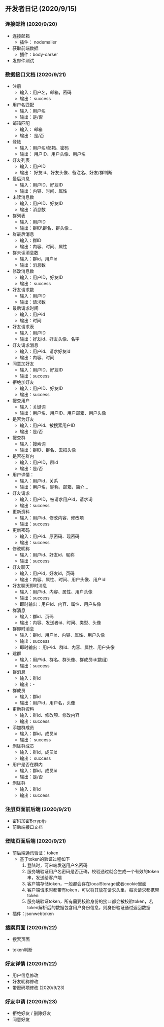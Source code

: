 <!--
 * @Autor: YeWei Wang
 * @Date: 2020-09-15 02:36:45
 * @WeChat: wj826036
 * @Motto: 求知若渴，虚心若愚
 * @Description: 开发者日志
 * @LastEditTime: 2020-09-23 03:16:19
 * @Version: 1.0
 * @FilePath: \YeweiChat-Server-express\developer-diary.md
-->

## 开发者日记 (2020/9/15)

### 连接邮箱 (2020/9/20)

- 连接邮箱
  + 插件： nodemailer
- 获取前端数据
  + 插件：body-oarser
- 发邮件测试

### 数据接口文档 (2020/9/21)

- 注册
  + 输入：用户名，邮箱，密码
  + 输出： success
- 用户名匹配
  + 输入：用户名
  + 输出：是/否
- 邮箱匹配
  + 输入： 邮箱
  + 输出： 是/否
- 登陆
  + 输入：用户名/邮箱、密码
  + 输出： 用户ID、用户头像、用户名
- 好友列表
  + 输入：用户ID
  + 输出： 好友id、好友头像、备注名、好友/群判断
- 最后消息
  + 输入：用户ID、好友ID
  + 输出：内容、时间、属性
- 未读消息数
  + 输入：用户ID、好友ID
  + 输出：消息数
- 群列表
  + 输入：用户ID
  + 输出：群ID\群名、群头像...
- 群最后消息
  + 输入：群ID
  + 输出：内容、时间、属性
- 群未读消息数
  + 输入：群id，用户id
  + 输出：消息数
- 修改消息数
  + 输入：用户ID，好友ID
  + 输出： success
- 好友请求数
  + 输入：用户ID
  + 输出：请求数
- 最后请求时间
  + 输入：用户id
  + 输出：时间
- 好友请求表
  + 输入：用户ID
  + 输出：好友id、好友头像、名字
- 好友请求消息
  + 输入：用户id、请求好友id
  + 输出：内容、时间
- 同意加好友
  + 输入：用户ID、好友ID
  + 输出：success
- 拒绝加好友
  + 输入：用户ID、好友ID
  + 输出：success
- 搜查用户
  + 输入：关键词
  + 输出：用户名、用户ID、用户邮箱、用户头像
- 是否为好友
  + 输入：用户id、被搜索用户ID
  + 输出：是/否
- 搜查群
  + 输入：搜索词
  + 输出：群ID、群名、去把头像
- 是否在群内
  + 输入：用户ID，群id
  + 输出：是/否
- 用户详情：
  + 输入：用户id，关系
  + 输出：用户名，昵称，邮箱，简介...
- 好友请求
  + 输入：用户ID，被请求用户id，请求词
  + 输出：success
- 更新资料
  + 输入：用户id、修改内容、修改项
  + 输出：success
- 更新密码
  + 输入：用户id、原密码、现密码
  + 输出：success
- 修改昵称
  + 输入：用户id、好友id、昵称
  + 输出：success
- 好友聊天
  + 输入：用户id，好友id，页码
  + 输出：内容、属性、时间、用户头像、用户id
- 好友聊天即时消息
  + 输入：用户id、内容、属性、用户头像
  + 输出：success
  + 即时输出：用户id、内容、属性、用户头像
- 群消息
  + 输入：群id、页码
  + 输出：内容、发送者id、时间、类型、头像
- 群即时消息
  + 输入：群id、用户id、内容、属性、用户头像
  + 输出：success
  + 即时输出： 用户id、群id、内容、属性、用户头像
- 建群
  + 输入：用户id、群名、群头像、群成员id(数组)
  + 输出：success
- 群消息
  + 输入：群id
  + 输出：-
- 群成员
  + 输入：群id
  + 输出：用户id，用户名，头像
- 更新群资料
  + 输入：群id、修改项、修改内容
  + 输出：success
- 添加群成员
  + 输入：群id，成员id
  + 输出： success
- 删除群成员
  + 输入：群id，成员id
  + 输出： success
- 用户是否在群内
  + 输入：群id，成员id
  + 输出：是/否
- 删除群
  + 输入：群id
  + 输出：success

### 注册页面前后端 (2020/9/21)

- 密码加密Bcryptjs
- 前后端接口文档

### 登陆页面后端 (2020/9/21)

- 前后端通讯验证：token
  + 基于token的验证过程如下
    1. 登陆时，可宋端发送用户名密码
    2. 服务端验证用户名密码是否正确，校验通过就会生成一个有效的token串，发送给客户端
    3. 客户端存储token，一般都会存在localStorage或者cookie里面
    4. 客户端请求时都带有token，可以将其放在请求头里，每次请求都携带token
    5. 服务端验证token，所有需要校验身份的接口都会被校验token，若token解析后的数据包含用户身份信息，则身份验证通过返回数据
- 插件：jsonwebtoken

### 搜索页面 (2020/9/22)

- 搜索页面

- token判断

### 好友详情 (2020/9/22)

- 用户信息修改
- 好友昵称修改
- 带密码项修改 (2020/9/23)

### 好友申请 (2020/9/23)
- 拒绝好友 / 删除好友
- 同意好友